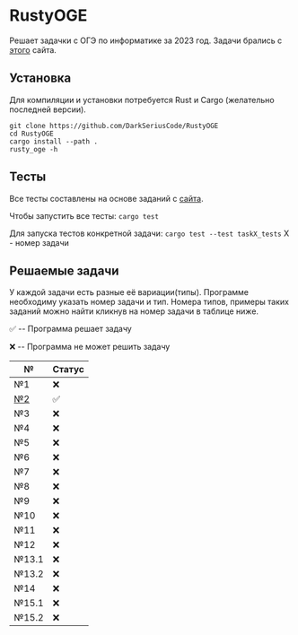 # RustyOGE
Решает задачки с ОГЭ по информатике за 2023 год. Задачи брались с [этого](https://inf-oge.sdamgia.ru/prob_catalog) сайта.

## Установка
Для компиляции и установки потребуется Rust и Cargo (желательно последней версии).
```
git clone https://github.com/DarkSeriusCode/RustyOGE
cd RustyOGE
cargo install --path .
rusty_oge -h
```

## Тесты
Все тесты составлены на основе заданий с [сайта](https://inf-oge.sdamgia.ru/prob_catalog).

Чтобы запустить все тесты:
`cargo test`

Для запуска тестов конкретной задачи:
`cargo test --test taskX_tests` X - номер задачи

## Решаемые задачи
У каждой задачи есть разные её вариации(типы). Программе необходиму указать номер задачи и тип. Номера типов, примеры таких заданий можно найти кликнув на номер задачи в таблице ниже.

✅ -- Программа решает задачу

❌ -- Программа не может решить задачу


|№                                                                                     |Статус|
|--------------------------------------------------------------------------------------|------|
|№1                                                                                    |  ❌  |
|[№2](https://github.com/DarkSeriusCode/RustyOGE/blob/dev/src/tasks/task2/README.md)   |  ✅  |
|№3                                                                                    |  ❌  |
|№4                                                                                    |  ❌  |
|№5                                                                                    |  ❌  |
|№6                                                                                    |  ❌  |
|№7                                                                                    |  ❌  |
|№8                                                                                    |  ❌  |
|№9                                                                                    |  ❌  |
|№10                                                                                   |  ❌  |
|№11                                                                                   |  ❌  |
|№12                                                                                   |  ❌  |
|№13.1                                                                                 |  ❌  |
|№13.2                                                                                 |  ❌  |
|№14                                                                                   |  ❌  |
|№15.1                                                                                 |  ❌  |
|№15.2                                                                                 |  ❌  |

